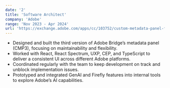 ```yaml
---
date: '2'
title: 'Software Architect'
company: 'Adobe'
range: 'Nov 2023 - Apr 2024'
url: 'https://exchange.adobe.com/apps/cc/103752/custom-metadata-panel-for-bridge'
---
```


- Designed and built the third version of Adobe Bridge’s metadata panel (CMP3), focusing on maintainability and flexibility.
- Worked with React, React Spectrum, UXP, CEP, and TypeScript to deliver a consistent UI across different Adobe platforms.
- Coordinated regularly with the team to keep development on track and unblock implementation issues.
- Prototyped and integrated GenAI and Firefly features into internal tools to explore Adobe’s AI capabilities.
